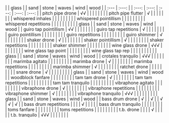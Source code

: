 |                        | glass |       | sand  | stone | waves | wind  | wood  |
| :---                   | :---: |       | :---: | :---: | :---: | :---: | :---: |
| pitch pipe drone       | √√    |       |       |       |       |       |       |
| pitch pipe flutter     | √     |       |       |       |       |       |       |
| whispered inhales      |       |       |       |       |       |       |       |
| whispered pointillism  |       |       |       |       |       |       |       |
| whispered repetitions  |       |       |       |       |       |       |       |
|                        | glass |       | sand  | stone | waves | wind  | wood  |
| guiro tap pointillism  | √√    |       |       |       |       |       |       |
| guiro tap repetitions  | √     |       |       |       |       |       |       |
| guiro pointillism      |       |       |       |       |       |       |       |
| guiro repetitions      |       |       |       |       |       |       |       |
| guiro shimmer          | √     |       |       |       |       |       |       |
| shaker drone           | √     |       |       |       |       |       |       |
| shaker pointillism     | √     |       |       |       |       |       |       |
| shaker repetitions     |       |       |       |       |       |       |       |
| shaker shimmer         |       |       |       |       |       |       |       |
| wine glass drone       | √√√   |       |       |       |       |       |       |
| wine glass tap point   |       |       |       |       |       |       |       |
| wine glass tap rep     |       |       |       |       |       |       |       |
|                        | glass |       | sand  | stone | waves | wind  | wood  |
| crotales tranquilo     | √√√   |       |       |       |       |       |       |
| marimba agitato        |       |       |       |       |       |       |       |
| marimba drone          | √     |       |       |       |       |       |       |
| marimba repetitions    |       |       |       |       |       |       |       |
| marimba shimmer        | √     |       |       |       |       |       |       |
| ratchet drone          |       |       |       |       |       |       |       |
| snare drone            | √     |       |       |       |       |       |       |
|                        | glass |       | sand  | stone | waves | wind  | wood  |
| woodblock fanfare      |       |       |       |       |       |       |       |
| tam tam drone          | √     |       |       |       |       |       |       |
| tam tam repetitions    |       |       |       |       |       |       |       |
| tam tam tranquilo      |       |       |       |       |       |       |       |
| vibraphone agitato     |       |       |       |       |       |       |       |
| vibraphone drone       | √     |       |       |       |       |       |       |
| vibraphone repetitions |       |       |       |       |       |       |       |
| vibraphone shimmer     | √     |       |       |       |       |       |       |
| vibraphone tranquilo   | √√√   |       |       |       |       |       |       |
|                        | glass |       | sand  | stone | waves | wind  | wood  |
| bass drum drone        | √     |       | √     |       | √     | √     | √     |
| bass drum repetitions  |       |       |       | √     |       |       |       |
| bass drum tranquilo    |       |       |       |       |       |       |       |
| toms fanfare           |       |       |       |       |       |       |       |
| toms repetitions       |       |       |       |       |       |       |       |
| t.b. drone             |       |       |       | √     |       |       |       |
| t.b. tranquilo         | √√√   |       |       |       |       |       |       |
